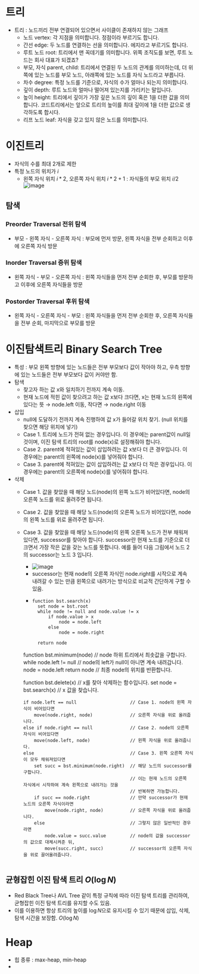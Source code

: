 # 트리
- 트리 : 노드끼리 전부 연결되어 있으면서 사이클이 존재하지 않는 그래프
  + 노드 vertex: 각 지점을 의미합니다. 정점이라 부르기도 합니다.
  + 간선 edge: 두 노드를 연결하는 선을 의미합니다. 에지라고 부르기도 합니다.
  + 루트 노드 root: 트리에서 맨 꼭데기를 의미합니다. 위쪽 조직도를 보면, 루트 노드는 회사 대표가 되겠죠?
  + 부모, 자식 parent, child: 트리에서 연결된 두 노드의 관계를 의미하는데, 더 위쪽에 있는 노드를 부모 노드, 아래쪽에 있는 노드를 자식 노드라고 부릅니다.
  + 차수 degree: 특정 노드를 기준으로, 자식의 수가 얼마나 되는지 의미합니다.
  + 깊이 depth: 루트 노드와 얼마나 떨어져 있는지를 가리키는 말입니다.
  + 높이 height: 트리에서 깊이가 가장 깊은 노드의 깊이 혹은 1을 더한 값을 의미합니다. 코드트리에서는 앞으로 트리의 높이를 최대 깊이에 1을 더한 값으로 생각하도록 합시다.
  + 리프 노드 leaf: 자식을 갖고 있지 않은 노드를 의미합니다.

# 이진트리
- 자식의 수를 최대 2개로 제한
- 특정 노드의 위치가 $i$
  + 왼쪽 자식 위치 $i*2$, 오른쪽 자식 위치 $i*2+1$ : 자식들의 부모 위치 $i/2$
![image](https://github.com/user-attachments/assets/dad2f584-7ded-4bd0-b3c0-4c6847e48e25)


## 탐색
### Preorder Traversal 전위 탐색
- 부모 - 왼쪽 자식 - 오른쪽 자식 : 부모에 먼저 방문, 왼쪽 자식을 전부 순회하고 이후에 오른쪽 자식 방문
### Inorder Traversal 중위 탐색
- 왼쪽 자식 - 부모 - 오른쪽 자식 : 왼쪽 자식들을 먼저 전부 순회한 후, 부모를 방문하고 이후에 오른쪽 자식들을 방문
### Postorder Traversal 후위 탐색
- 왼쪽 자식 - 오른쪽 자식 - 부모 : 왼쪽 자식들을 먼저 전부 순회한 후, 오른쪽 자식들을 전부 순회, 마지막으로 부모를 방문


# 이진탐색트리 Binary Search Tree
- 특성 : 부모 왼쪽 방향에 있는 노드들은 전부 부모보다 값이 작아야 하고, 우측 방향에 있는 노드들은 전부 부모보다 값이 커야만 함.
- 탐색
  + 찾고자 하는 값 x와 일치하기 전까지 계속 이동.
  + 현재 노드에 적힌 값이 찾으려고 하는 값 x보다 크다면, x는 현재 노드의 왼쪽에 있다는 뜻 → node.left 이동, 작다면 → node.right 이동
- 삽입
  + null에 도달하기 전까지 계속 진행하여 값 x가 들어갈 위치 찾기. (null 위치를 찾으면 해당 위치에 넣기)
  + Case 1. 트리에 노드가 전혀 없는 경우입니다. 이 경우에는 parent값이 null일 것이며, 이진 탐색 트리의 root를 node(x)로 설정해줘야 합니다.
  + Case 2. parent에 적혀있는 값이 삽입하려는 값 x보다 더 큰 경우입니다. 이 경우에는 parent의 왼쪽에 node(x)를 넣어줘야 합니다.
  + Case 3. parent에 적혀있는 값이 삽입하려는 값 x보다 더 작은 경우입니다. 이 경우에는 parent의 오른쪽에 node(x)를 넣어줘야 합니다.
- 삭제
  + Case 1. 값을 찾았을 때 해당 노드(node)의 왼쪽 노드가 비어있다면, node의 오른쪽 노드를 위로 올려주면 됩니다.
  + Case 2. 값을 찾았을 때 해당 노드(node)의 오른쪽 노드가 비어있다면, node의 왼쪽 노드를 위로 올려주면 됩니다.
  + Case 3. 값을 찾았을 때 해당 노드(node)의 왼쪽 오른쪽 노드가 전부 채워져 있다면, successor를 찾아야 합니다. successor란 현재 노드를 기준으로 더 크면서 가장 작은 값을 갖는 노드를 뜻합니다. 예를 들어 다음 그림에서 노드 2의 successor는 노드 3 입니다.
    * ![image](https://github.com/user-attachments/assets/01015546-f3e9-47cd-975a-236632396cb6)
    * successor는 현재 node의 오른쪽 자식인 node.right를 시작으로 계속 내려갈 수 있는 만큼 왼쪽으로 내려가는 방식으로 비교적 간단하게 구할 수 있음.
    * ```
      function bst.search(x)
        set node = bst.root                     
        while node != null and node.value != x 
            if node.value > x                
                node = node.left           
            else                               
                node = node.right           
        
        return node            
    
    function bst.minimum(node)                  // node 하위 트리에서 최솟값을 구합니다.
        while node.left != null                 // node의 left가 null이 아니면 계속 내려갑니다.
            node = node.left
        return node                             // 최종 node의 위치를 반환합니다.
    
    function bst.delete(x)                      // x를 찾아 삭제하는 함수입니다.
        set node = bst.search(x)                // x 값을 찾습니다.
        
        if node.left == null                    // Case 1. node의 왼쪽 자식이 비어있다면
            move(node.right, node)              // 오른쪽 자식을 위로 올려줍니다.
        else if node.right == null              // Case 2. node의 오른쪽 자식이 비어있다면
            move(node.left, node)               // 왼쪽 자식을 위로 올려줍니다.
        else                                    // Case 3. 왼쪽 오른쪽 자식이 모두 채워져있다면
            set succ = bst.minimum(node.right)  // 해당 노드의 successor를 구합니다.
                                                // 이는 현재 노드의 오른쪽 자식에서 시작하여 계속 왼쪽으로 내려가는 것을
                                                // 반복하면 가능합니다.
            if succ == node.right               // 만약 successor가 현재 노드의 오른쪽 자식이라면 
                move(node.right, node)          // 오른쪽 자식을 위로 올려줍니다.
            else                                // 그렇지 않은 일반적인 경우라면
                node.value = succ.value         // node의 값을 successor의 값으로 대체시켜준 뒤,
                move(succ.right, succ)          // successor의 오른쪽 자식을 위로 끌어올려줍니다.

      ```

## 균형잡힌 이진 탐색 트리 $O(\log{N})$
- Red Black Tree나 AVL Tree 같이 특정 규칙에 따라 이진 탐색 트리를 관리하여, 균형잡힌 이진 탐색 트리를 유지할 수도 있음.
- 이를 이용하면 항상 트리의 높이를 $\log{N}$으로 유지시킬 수 있기 때문에 삽입, 삭제, 탐색 시간을 보장함. $O(\log{N})$


# Heap
- 힙 종류 : max-heap, min-heap
- 

